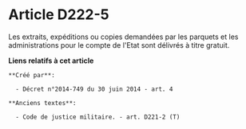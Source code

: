 # Article D222-5

Les extraits, expéditions ou copies demandées par les parquets et les administrations pour le compte de l'Etat sont délivrés
à titre gratuit.

**Liens relatifs à cet article**

	**Créé par**:

	  - Décret n°2014-749 du 30 juin 2014 - art. 4

	**Anciens textes**:

	  - Code de justice militaire. - art. D221-2 (T)
